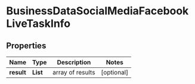 # BusinessDataSocialMediaFacebookLiveTaskInfo


## Properties

| Name | Type | Description | Notes |
|------------ | ------------- | ------------- | -------------|
**result** | **List<BusinessDataSocialMediaFacebookLiveResultInfo>** | array of results |[optional]|